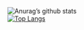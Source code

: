 ![Anurag’s github stats](https://github-readme-stats.vercel.app/api?username=Erick-Teixeira&show_icons=true&count_private=true&theme=tokyonight)<br>
[![Top Langs](https://github-readme-stats.vercel.app/api/top-langs/?username=Erick-Teixeira&layout=compact&theme=dracula)](https://github.com/anuraghazra/github-readme-stats)
